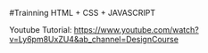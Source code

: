 #Trainning HTML + CSS + JAVASCRIPT

Youtube Tutorial: https://www.youtube.com/watch?v=Ly6pm8UxZU4&ab_channel=DesignCourse